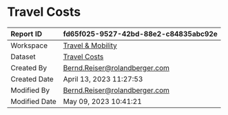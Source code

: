 



# Travel Costs

|Report ID|fd65f025-9527-42bd-88e2-c84835abc92e|
| :--- | :--- |
|Workspace|[Travel & Mobility](../Workspaces/Travel-&-Mobility.md)|
|Dataset|[Travel Costs](../Datasets/Travel-Costs.md)|
|Created By|Bernd.Reiser@rolandberger.com|
|Created Date|April 13, 2023 11:27:53|
|Modified By|Bernd.Reiser@rolandberger.com|
|Modified Date|May 09, 2023 10:41:21|
